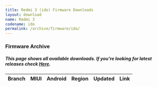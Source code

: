 ```yaml
---
title: Redmi 3 (ido) Firmware Downloads
layout: download
name: Redmi 3
codename: ido
permalink: /archive/firmware/ido/
---
```


### Firmware Archive
##### This page shows all available downloads. If you're looking for latest releases check [Here](/firmware/ido/).

<div class="table-responsive-md" id="table-wrapper">
<table id="firmware" class="compact table table-striped table-hover table-sm">
    <thead class="thead-dark">
        <tr>
            <th>Branch</th>
            <th>MIUI</th>
            <th>Android</th>
            <th>Region</th>
            <th>Updated</th>
            <th>Link</th>
        </tr>
    </thead>
    <script>loadFirmwareDownloads('ido', 'full')</script>
</table>
</div>
